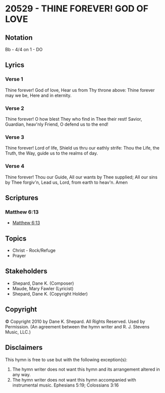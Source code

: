 # 20529 - THINE FOREVER! GOD OF LOVE

## Notation

Bb - 4/4 on 1 - DO

## Lyrics

### Verse 1

Thine forever! God of love, Hear us from Thy throne above: Thine forever may we be, Here and in eternity.

### Verse 2

Thine forever! O how blest They who find in Thee their rest! Savior, Guardian, heav'nly Friend, O defend us to the end!

### Verse 3

Thine forever! Lord of life, Shield us thru our eathly strife: Thou the Life, the Truth, the Way, guide us to the realms of day.

### Verse 4

Thine forever! Thou our Guide, All our wants by Thee supplied; All our sins by Thee forgiv'n, Lead us, Lord, from earth to heav'n. Amen


## Scriptures

### Matthew 6:13

- [Matthew 6:13](https://www.biblegateway.com/passage/?search=Matthew%206%3A13)


## Topics

- Christ - Rock/Refuge
- Prayer

## Stakeholders

- Shepard, Dane K. (Composer)
- Maude, Mary Fawler (Lyricist)
- Shepard, Dane K. (Copyright Holder)

## Copyright

© Copyright 2010 by Dane K. Shepard. All Rights Reserved. Used by Permission.
(An agreement between the hymn writer and R. J. Stevens Music, LLC.)

## Disclaimers

This hymn is free to use but with the following exception(s):
1. The hymn writer does not want this hymn and its arrangement altered in any way.
2. The hymn writer does not want this hymn accompanied with instrumental music.
Ephesians 5:19; Colossians 3:16

